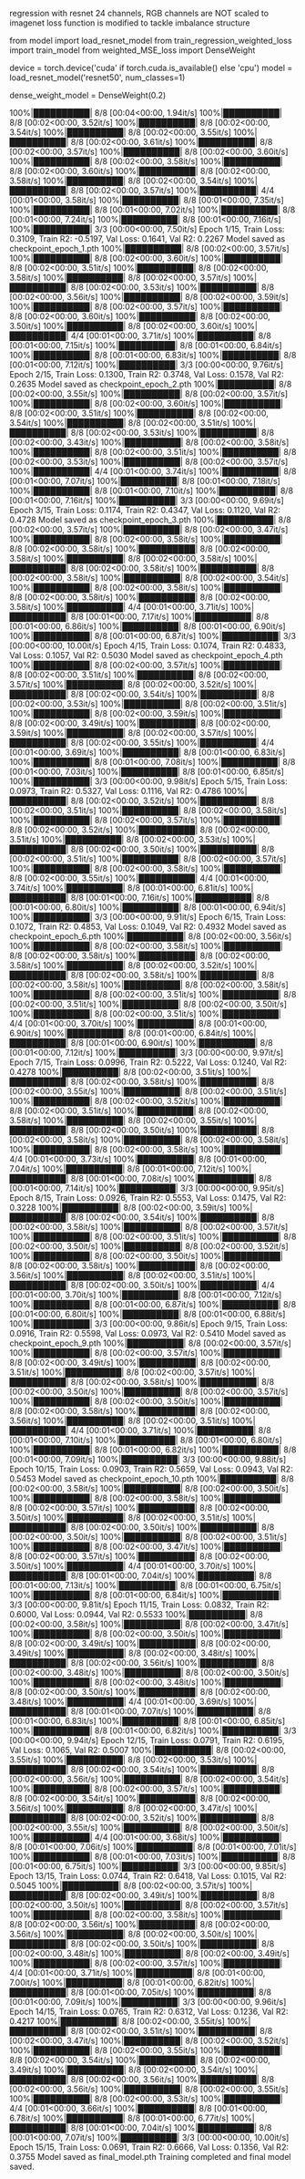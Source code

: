 regression with resnet 24 channels, RGB channels are NOT scaled to imagenet
loss function is modified to tackle imbalance structure

from model import load_resnet_model
from train_regression_weighted_loss import train_model
from weighted_MSE_loss import DenseWeight


device = torch.device('cuda' if torch.cuda.is_available() else 'cpu')
model = load_resnet_model('resnet50', num_classes=1)

dense_weight_model = DenseWeight(0.2)

100%|██████████| 8/8 [00:04<00:00,  1.94it/s]
100%|██████████| 8/8 [00:02<00:00,  3.52it/s]
100%|██████████| 8/8 [00:02<00:00,  3.54it/s]
100%|██████████| 8/8 [00:02<00:00,  3.55it/s]
100%|██████████| 8/8 [00:02<00:00,  3.61it/s]
100%|██████████| 8/8 [00:02<00:00,  3.57it/s]
100%|██████████| 8/8 [00:02<00:00,  3.60it/s]
100%|██████████| 8/8 [00:02<00:00,  3.58it/s]
100%|██████████| 8/8 [00:02<00:00,  3.60it/s]
100%|██████████| 8/8 [00:02<00:00,  3.58it/s]
100%|██████████| 8/8 [00:02<00:00,  3.54it/s]
100%|██████████| 8/8 [00:02<00:00,  3.57it/s]
100%|██████████| 4/4 [00:01<00:00,  3.58it/s]
100%|██████████| 8/8 [00:01<00:00,  7.35it/s]
100%|██████████| 8/8 [00:01<00:00,  7.02it/s]
100%|██████████| 8/8 [00:01<00:00,  7.24it/s]
100%|██████████| 8/8 [00:01<00:00,  7.16it/s]
100%|██████████| 3/3 [00:00<00:00,  7.50it/s]
Epoch 1/15, Train Loss: 0.3109, Train R2: -0.5197, Val Loss: 0.1641, Val R2: 0.2267
Model saved as checkpoint_epoch_1.pth
100%|██████████| 8/8 [00:02<00:00,  3.57it/s]
100%|██████████| 8/8 [00:02<00:00,  3.60it/s]
100%|██████████| 8/8 [00:02<00:00,  3.51it/s]
100%|██████████| 8/8 [00:02<00:00,  3.58it/s]
100%|██████████| 8/8 [00:02<00:00,  3.57it/s]
100%|██████████| 8/8 [00:02<00:00,  3.53it/s]
100%|██████████| 8/8 [00:02<00:00,  3.56it/s]
100%|██████████| 8/8 [00:02<00:00,  3.59it/s]
100%|██████████| 8/8 [00:02<00:00,  3.57it/s]
100%|██████████| 8/8 [00:02<00:00,  3.60it/s]
100%|██████████| 8/8 [00:02<00:00,  3.50it/s]
100%|██████████| 8/8 [00:02<00:00,  3.60it/s]
100%|██████████| 4/4 [00:01<00:00,  3.71it/s]
100%|██████████| 8/8 [00:01<00:00,  7.15it/s]
100%|██████████| 8/8 [00:01<00:00,  6.84it/s]
100%|██████████| 8/8 [00:01<00:00,  6.83it/s]
100%|██████████| 8/8 [00:01<00:00,  7.12it/s]
100%|██████████| 3/3 [00:00<00:00,  9.76it/s]
Epoch 2/15, Train Loss: 0.1300, Train R2: 0.3748, Val Loss: 0.1578, Val R2: 0.2635
Model saved as checkpoint_epoch_2.pth
100%|██████████| 8/8 [00:02<00:00,  3.55it/s]
100%|██████████| 8/8 [00:02<00:00,  3.57it/s]
100%|██████████| 8/8 [00:02<00:00,  3.60it/s]
100%|██████████| 8/8 [00:02<00:00,  3.51it/s]
100%|██████████| 8/8 [00:02<00:00,  3.54it/s]
100%|██████████| 8/8 [00:02<00:00,  3.51it/s]
100%|██████████| 8/8 [00:02<00:00,  3.53it/s]
100%|██████████| 8/8 [00:02<00:00,  3.43it/s]
100%|██████████| 8/8 [00:02<00:00,  3.58it/s]
100%|██████████| 8/8 [00:02<00:00,  3.51it/s]
100%|██████████| 8/8 [00:02<00:00,  3.53it/s]
100%|██████████| 8/8 [00:02<00:00,  3.57it/s]
100%|██████████| 4/4 [00:01<00:00,  3.74it/s]
100%|██████████| 8/8 [00:01<00:00,  7.07it/s]
100%|██████████| 8/8 [00:01<00:00,  7.18it/s]
100%|██████████| 8/8 [00:01<00:00,  7.10it/s]
100%|██████████| 8/8 [00:01<00:00,  7.16it/s]
100%|██████████| 3/3 [00:00<00:00,  9.69it/s]
Epoch 3/15, Train Loss: 0.1174, Train R2: 0.4347, Val Loss: 0.1120, Val R2: 0.4728
Model saved as checkpoint_epoch_3.pth
100%|██████████| 8/8 [00:02<00:00,  3.57it/s]
100%|██████████| 8/8 [00:02<00:00,  3.47it/s]
100%|██████████| 8/8 [00:02<00:00,  3.58it/s]
100%|██████████| 8/8 [00:02<00:00,  3.58it/s]
100%|██████████| 8/8 [00:02<00:00,  3.58it/s]
100%|██████████| 8/8 [00:02<00:00,  3.58it/s]
100%|██████████| 8/8 [00:02<00:00,  3.58it/s]
100%|██████████| 8/8 [00:02<00:00,  3.58it/s]
100%|██████████| 8/8 [00:02<00:00,  3.54it/s]
100%|██████████| 8/8 [00:02<00:00,  3.58it/s]
100%|██████████| 8/8 [00:02<00:00,  3.58it/s]
100%|██████████| 8/8 [00:02<00:00,  3.58it/s]
100%|██████████| 4/4 [00:01<00:00,  3.71it/s]
100%|██████████| 8/8 [00:01<00:00,  7.17it/s]
100%|██████████| 8/8 [00:01<00:00,  6.86it/s]
100%|██████████| 8/8 [00:01<00:00,  6.90it/s]
100%|██████████| 8/8 [00:01<00:00,  6.87it/s]
100%|██████████| 3/3 [00:00<00:00, 10.00it/s]
Epoch 4/15, Train Loss: 0.1074, Train R2: 0.4833, Val Loss: 0.1057, Val R2: 0.5030
Model saved as checkpoint_epoch_4.pth
100%|██████████| 8/8 [00:02<00:00,  3.57it/s]
100%|██████████| 8/8 [00:02<00:00,  3.51it/s]
100%|██████████| 8/8 [00:02<00:00,  3.57it/s]
100%|██████████| 8/8 [00:02<00:00,  3.52it/s]
100%|██████████| 8/8 [00:02<00:00,  3.54it/s]
100%|██████████| 8/8 [00:02<00:00,  3.53it/s]
100%|██████████| 8/8 [00:02<00:00,  3.51it/s]
100%|██████████| 8/8 [00:02<00:00,  3.59it/s]
100%|██████████| 8/8 [00:02<00:00,  3.49it/s]
100%|██████████| 8/8 [00:02<00:00,  3.59it/s]
100%|██████████| 8/8 [00:02<00:00,  3.57it/s]
100%|██████████| 8/8 [00:02<00:00,  3.55it/s]
100%|██████████| 4/4 [00:01<00:00,  3.69it/s]
100%|██████████| 8/8 [00:01<00:00,  6.83it/s]
100%|██████████| 8/8 [00:01<00:00,  7.08it/s]
100%|██████████| 8/8 [00:01<00:00,  7.03it/s]
100%|██████████| 8/8 [00:01<00:00,  6.85it/s]
100%|██████████| 3/3 [00:00<00:00,  9.98it/s]
Epoch 5/15, Train Loss: 0.0973, Train R2: 0.5327, Val Loss: 0.1116, Val R2: 0.4786
100%|██████████| 8/8 [00:02<00:00,  3.52it/s]
100%|██████████| 8/8 [00:02<00:00,  3.51it/s]
100%|██████████| 8/8 [00:02<00:00,  3.58it/s]
100%|██████████| 8/8 [00:02<00:00,  3.57it/s]
100%|██████████| 8/8 [00:02<00:00,  3.52it/s]
100%|██████████| 8/8 [00:02<00:00,  3.51it/s]
100%|██████████| 8/8 [00:02<00:00,  3.53it/s]
100%|██████████| 8/8 [00:02<00:00,  3.50it/s]
100%|██████████| 8/8 [00:02<00:00,  3.51it/s]
100%|██████████| 8/8 [00:02<00:00,  3.57it/s]
100%|██████████| 8/8 [00:02<00:00,  3.58it/s]
100%|██████████| 8/8 [00:02<00:00,  3.55it/s]
100%|██████████| 4/4 [00:01<00:00,  3.74it/s]
100%|██████████| 8/8 [00:01<00:00,  6.81it/s]
100%|██████████| 8/8 [00:01<00:00,  7.16it/s]
100%|██████████| 8/8 [00:01<00:00,  6.80it/s]
100%|██████████| 8/8 [00:01<00:00,  6.94it/s]
100%|██████████| 3/3 [00:00<00:00,  9.91it/s]
Epoch 6/15, Train Loss: 0.1072, Train R2: 0.4853, Val Loss: 0.1049, Val R2: 0.4932
Model saved as checkpoint_epoch_6.pth
100%|██████████| 8/8 [00:02<00:00,  3.56it/s]
100%|██████████| 8/8 [00:02<00:00,  3.58it/s]
100%|██████████| 8/8 [00:02<00:00,  3.58it/s]
100%|██████████| 8/8 [00:02<00:00,  3.58it/s]
100%|██████████| 8/8 [00:02<00:00,  3.52it/s]
100%|██████████| 8/8 [00:02<00:00,  3.58it/s]
100%|██████████| 8/8 [00:02<00:00,  3.58it/s]
100%|██████████| 8/8 [00:02<00:00,  3.58it/s]
100%|██████████| 8/8 [00:02<00:00,  3.51it/s]
100%|██████████| 8/8 [00:02<00:00,  3.51it/s]
100%|██████████| 8/8 [00:02<00:00,  3.50it/s]
100%|██████████| 8/8 [00:02<00:00,  3.51it/s]
100%|██████████| 4/4 [00:01<00:00,  3.70it/s]
100%|██████████| 8/8 [00:01<00:00,  6.90it/s]
100%|██████████| 8/8 [00:01<00:00,  6.84it/s]
100%|██████████| 8/8 [00:01<00:00,  6.90it/s]
100%|██████████| 8/8 [00:01<00:00,  7.12it/s]
100%|██████████| 3/3 [00:00<00:00,  9.97it/s]
Epoch 7/15, Train Loss: 0.0996, Train R2: 0.5222, Val Loss: 0.1240, Val R2: 0.4278
100%|██████████| 8/8 [00:02<00:00,  3.51it/s]
100%|██████████| 8/8 [00:02<00:00,  3.58it/s]
100%|██████████| 8/8 [00:02<00:00,  3.55it/s]
100%|██████████| 8/8 [00:02<00:00,  3.51it/s]
100%|██████████| 8/8 [00:02<00:00,  3.52it/s]
100%|██████████| 8/8 [00:02<00:00,  3.51it/s]
100%|██████████| 8/8 [00:02<00:00,  3.58it/s]
100%|██████████| 8/8 [00:02<00:00,  3.55it/s]
100%|██████████| 8/8 [00:02<00:00,  3.50it/s]
100%|██████████| 8/8 [00:02<00:00,  3.58it/s]
100%|██████████| 8/8 [00:02<00:00,  3.58it/s]
100%|██████████| 8/8 [00:02<00:00,  3.58it/s]
100%|██████████| 4/4 [00:01<00:00,  3.73it/s]
100%|██████████| 8/8 [00:01<00:00,  7.04it/s]
100%|██████████| 8/8 [00:01<00:00,  7.12it/s]
100%|██████████| 8/8 [00:01<00:00,  7.08it/s]
100%|██████████| 8/8 [00:01<00:00,  7.14it/s]
100%|██████████| 3/3 [00:00<00:00,  9.95it/s]
Epoch 8/15, Train Loss: 0.0926, Train R2: 0.5553, Val Loss: 0.1475, Val R2: 0.3228
100%|██████████| 8/8 [00:02<00:00,  3.59it/s]
100%|██████████| 8/8 [00:02<00:00,  3.54it/s]
100%|██████████| 8/8 [00:02<00:00,  3.58it/s]
100%|██████████| 8/8 [00:02<00:00,  3.57it/s]
100%|██████████| 8/8 [00:02<00:00,  3.51it/s]
100%|██████████| 8/8 [00:02<00:00,  3.50it/s]
100%|██████████| 8/8 [00:02<00:00,  3.52it/s]
100%|██████████| 8/8 [00:02<00:00,  3.50it/s]
100%|██████████| 8/8 [00:02<00:00,  3.58it/s]
100%|██████████| 8/8 [00:02<00:00,  3.56it/s]
100%|██████████| 8/8 [00:02<00:00,  3.51it/s]
100%|██████████| 8/8 [00:02<00:00,  3.50it/s]
100%|██████████| 4/4 [00:01<00:00,  3.70it/s]
100%|██████████| 8/8 [00:01<00:00,  7.12it/s]
100%|██████████| 8/8 [00:01<00:00,  6.87it/s]
100%|██████████| 8/8 [00:01<00:00,  6.80it/s]
100%|██████████| 8/8 [00:01<00:00,  6.88it/s]
100%|██████████| 3/3 [00:00<00:00,  9.86it/s]
Epoch 9/15, Train Loss: 0.0916, Train R2: 0.5598, Val Loss: 0.0973, Val R2: 0.5410
Model saved as checkpoint_epoch_9.pth
100%|██████████| 8/8 [00:02<00:00,  3.57it/s]
100%|██████████| 8/8 [00:02<00:00,  3.57it/s]
100%|██████████| 8/8 [00:02<00:00,  3.49it/s]
100%|██████████| 8/8 [00:02<00:00,  3.51it/s]
100%|██████████| 8/8 [00:02<00:00,  3.57it/s]
100%|██████████| 8/8 [00:02<00:00,  3.58it/s]
100%|██████████| 8/8 [00:02<00:00,  3.50it/s]
100%|██████████| 8/8 [00:02<00:00,  3.57it/s]
100%|██████████| 8/8 [00:02<00:00,  3.50it/s]
100%|██████████| 8/8 [00:02<00:00,  3.58it/s]
100%|██████████| 8/8 [00:02<00:00,  3.56it/s]
100%|██████████| 8/8 [00:02<00:00,  3.51it/s]
100%|██████████| 4/4 [00:01<00:00,  3.71it/s]
100%|██████████| 8/8 [00:01<00:00,  7.10it/s]
100%|██████████| 8/8 [00:01<00:00,  6.80it/s]
100%|██████████| 8/8 [00:01<00:00,  6.82it/s]
100%|██████████| 8/8 [00:01<00:00,  7.09it/s]
100%|██████████| 3/3 [00:00<00:00,  9.88it/s]
Epoch 10/15, Train Loss: 0.0903, Train R2: 0.5659, Val Loss: 0.0943, Val R2: 0.5453
Model saved as checkpoint_epoch_10.pth
100%|██████████| 8/8 [00:02<00:00,  3.58it/s]
100%|██████████| 8/8 [00:02<00:00,  3.50it/s]
100%|██████████| 8/8 [00:02<00:00,  3.58it/s]
100%|██████████| 8/8 [00:02<00:00,  3.57it/s]
100%|██████████| 8/8 [00:02<00:00,  3.50it/s]
100%|██████████| 8/8 [00:02<00:00,  3.51it/s]
100%|██████████| 8/8 [00:02<00:00,  3.50it/s]
100%|██████████| 8/8 [00:02<00:00,  3.50it/s]
100%|██████████| 8/8 [00:02<00:00,  3.51it/s]
100%|██████████| 8/8 [00:02<00:00,  3.47it/s]
100%|██████████| 8/8 [00:02<00:00,  3.57it/s]
100%|██████████| 8/8 [00:02<00:00,  3.50it/s]
100%|██████████| 4/4 [00:01<00:00,  3.70it/s]
100%|██████████| 8/8 [00:01<00:00,  7.04it/s]
100%|██████████| 8/8 [00:01<00:00,  7.13it/s]
100%|██████████| 8/8 [00:01<00:00,  6.75it/s]
100%|██████████| 8/8 [00:01<00:00,  6.84it/s]
100%|██████████| 3/3 [00:00<00:00,  9.81it/s]
Epoch 11/15, Train Loss: 0.0832, Train R2: 0.6000, Val Loss: 0.0944, Val R2: 0.5533
100%|██████████| 8/8 [00:02<00:00,  3.58it/s]
100%|██████████| 8/8 [00:02<00:00,  3.47it/s]
100%|██████████| 8/8 [00:02<00:00,  3.50it/s]
100%|██████████| 8/8 [00:02<00:00,  3.49it/s]
100%|██████████| 8/8 [00:02<00:00,  3.49it/s]
100%|██████████| 8/8 [00:02<00:00,  3.48it/s]
100%|██████████| 8/8 [00:02<00:00,  3.56it/s]
100%|██████████| 8/8 [00:02<00:00,  3.48it/s]
100%|██████████| 8/8 [00:02<00:00,  3.50it/s]
100%|██████████| 8/8 [00:02<00:00,  3.48it/s]
100%|██████████| 8/8 [00:02<00:00,  3.50it/s]
100%|██████████| 8/8 [00:02<00:00,  3.48it/s]
100%|██████████| 4/4 [00:01<00:00,  3.69it/s]
100%|██████████| 8/8 [00:01<00:00,  7.07it/s]
100%|██████████| 8/8 [00:01<00:00,  6.83it/s]
100%|██████████| 8/8 [00:01<00:00,  6.85it/s]
100%|██████████| 8/8 [00:01<00:00,  6.82it/s]
100%|██████████| 3/3 [00:00<00:00,  9.94it/s]
Epoch 12/15, Train Loss: 0.0791, Train R2: 0.6195, Val Loss: 0.1065, Val R2: 0.5007
100%|██████████| 8/8 [00:02<00:00,  3.55it/s]
100%|██████████| 8/8 [00:02<00:00,  3.53it/s]
100%|██████████| 8/8 [00:02<00:00,  3.54it/s]
100%|██████████| 8/8 [00:02<00:00,  3.56it/s]
100%|██████████| 8/8 [00:02<00:00,  3.54it/s]
100%|██████████| 8/8 [00:02<00:00,  3.57it/s]
100%|██████████| 8/8 [00:02<00:00,  3.54it/s]
100%|██████████| 8/8 [00:02<00:00,  3.56it/s]
100%|██████████| 8/8 [00:02<00:00,  3.47it/s]
100%|██████████| 8/8 [00:02<00:00,  3.52it/s]
100%|██████████| 8/8 [00:02<00:00,  3.55it/s]
100%|██████████| 8/8 [00:02<00:00,  3.50it/s]
100%|██████████| 4/4 [00:01<00:00,  3.68it/s]
100%|██████████| 8/8 [00:01<00:00,  7.06it/s]
100%|██████████| 8/8 [00:01<00:00,  7.01it/s]
100%|██████████| 8/8 [00:01<00:00,  7.03it/s]
100%|██████████| 8/8 [00:01<00:00,  6.75it/s]
100%|██████████| 3/3 [00:00<00:00,  9.85it/s]
Epoch 13/15, Train Loss: 0.0744, Train R2: 0.6418, Val Loss: 0.1015, Val R2: 0.5045
100%|██████████| 8/8 [00:02<00:00,  3.57it/s]
100%|██████████| 8/8 [00:02<00:00,  3.49it/s]
100%|██████████| 8/8 [00:02<00:00,  3.50it/s]
100%|██████████| 8/8 [00:02<00:00,  3.57it/s]
100%|██████████| 8/8 [00:02<00:00,  3.58it/s]
100%|██████████| 8/8 [00:02<00:00,  3.56it/s]
100%|██████████| 8/8 [00:02<00:00,  3.56it/s]
100%|██████████| 8/8 [00:02<00:00,  3.50it/s]
100%|██████████| 8/8 [00:02<00:00,  3.50it/s]
100%|██████████| 8/8 [00:02<00:00,  3.48it/s]
100%|██████████| 8/8 [00:02<00:00,  3.49it/s]
100%|██████████| 8/8 [00:02<00:00,  3.57it/s]
100%|██████████| 4/4 [00:01<00:00,  3.71it/s]
100%|██████████| 8/8 [00:01<00:00,  7.00it/s]
100%|██████████| 8/8 [00:01<00:00,  6.82it/s]
100%|██████████| 8/8 [00:01<00:00,  7.05it/s]
100%|██████████| 8/8 [00:01<00:00,  7.09it/s]
100%|██████████| 3/3 [00:00<00:00,  9.96it/s]
Epoch 14/15, Train Loss: 0.0765, Train R2: 0.6312, Val Loss: 0.1236, Val R2: 0.4217
100%|██████████| 8/8 [00:02<00:00,  3.55it/s]
100%|██████████| 8/8 [00:02<00:00,  3.51it/s]
100%|██████████| 8/8 [00:02<00:00,  3.47it/s]
100%|██████████| 8/8 [00:02<00:00,  3.52it/s]
100%|██████████| 8/8 [00:02<00:00,  3.55it/s]
100%|██████████| 8/8 [00:02<00:00,  3.54it/s]
100%|██████████| 8/8 [00:02<00:00,  3.49it/s]
100%|██████████| 8/8 [00:02<00:00,  3.54it/s]
100%|██████████| 8/8 [00:02<00:00,  3.56it/s]
100%|██████████| 8/8 [00:02<00:00,  3.56it/s]
100%|██████████| 8/8 [00:02<00:00,  3.55it/s]
100%|██████████| 8/8 [00:02<00:00,  3.53it/s]
100%|██████████| 4/4 [00:01<00:00,  3.66it/s]
100%|██████████| 8/8 [00:01<00:00,  6.78it/s]
100%|██████████| 8/8 [00:01<00:00,  6.77it/s]
100%|██████████| 8/8 [00:01<00:00,  7.04it/s]
100%|██████████| 8/8 [00:01<00:00,  7.07it/s]
100%|██████████| 3/3 [00:00<00:00, 10.00it/s]
Epoch 15/15, Train Loss: 0.0691, Train R2: 0.6666, Val Loss: 0.1356, Val R2: 0.3755
Model saved as final_model.pth
Training completed and final model saved.

